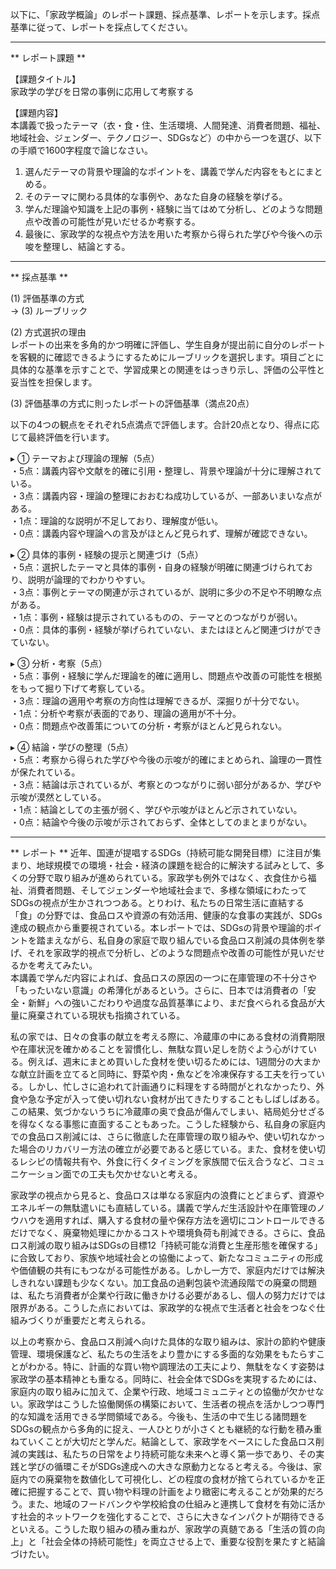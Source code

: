 以下に、「家政学概論」のレポート課題、採点基準、レポートを示します。採点基準に従って、レポートを採点してください。

---------------------------------------
** レポート課題 **

【課題タイトル】  
家政学の学びを日常の事例に応用して考察する

【課題内容】  
本講義で扱ったテーマ（衣・食・住、生活環境、人間発達、消費者問題、福祉、地域社会、ジェンダー、テクノロジー、SDGsなど）の中から一つを選び、以下の手順で1600字程度で論じなさい。  
1. 選んだテーマの背景や理論的なポイントを、講義で学んだ内容をもとにまとめる。  
2. そのテーマに関わる具体的な事例や、あなた自身の経験を挙げる。  
3. 学んだ理論や知識を上記の事例・経験に当てはめて分析し、どのような問題点や改善の可能性が見いだせるか考察する。  
4. 最後に、家政学的な視点や方法を用いた考察から得られた学びや今後への示唆を整理し、結論とする。  

---------------------------------------
** 採点基準 **

(1) 評価基準の方式  
→ (3) ルーブリック

(2) 方式選択の理由  
レポートの出来を多角的かつ明確に評価し、学生自身が提出前に自分のレポートを客観的に確認できるようにするためにルーブリックを選択します。項目ごとに具体的な基準を示すことで、学習成果との関連をはっきり示し、評価の公平性と妥当性を担保します。

(3) 評価基準の方式に則ったレポートの評価基準（満点20点）  

以下の4つの観点をそれぞれ5点満点で評価します。合計20点となり、得点に応じて最終評価を行います。

▸ ① テーマおよび理論の理解（5点）  
・5点：講義内容や文献を的確に引用・整理し、背景や理論が十分に理解されている。  
・3点：講義内容・理論の整理におおむね成功しているが、一部あいまいな点がある。  
・1点：理論的な説明が不足しており、理解度が低い。  
・0点：講義内容や理論への言及がほとんど見られず、理解が確認できない。

▸ ② 具体的事例・経験の提示と関連づけ（5点）  
・5点：選択したテーマと具体的事例・自身の経験が明確に関連づけられており、説明が論理的でわかりやすい。  
・3点：事例とテーマの関連が示されているが、説明に多少の不足や不明瞭な点がある。  
・1点：事例・経験は提示されているものの、テーマとのつながりが弱い。  
・0点：具体的事例・経験が挙げられていない、またはほとんど関連づけができていない。

▸ ③ 分析・考察（5点）  
・5点：事例・経験に学んだ理論を的確に適用し、問題点や改善の可能性を根拠をもって掘り下げて考察している。  
・3点：理論の適用や考察の方向性は理解できるが、深掘りが十分でない。  
・1点：分析や考察が表面的であり、理論の適用が不十分。  
・0点：問題点や改善策についての分析・考察がほとんど見られない。

▸ ④ 結論・学びの整理（5点）  
・5点：考察から得られた学びや今後の示唆が的確にまとめられ、論理の一貫性が保たれている。  
・3点：結論は示されているが、考察とのつながりに弱い部分があるか、学びや示唆が漠然としている。  
・1点：結論としての主張が弱く、学びや示唆がほとんど示されていない。  
・0点：結論や今後の示唆が示されておらず、全体としてのまとまりがない。

---------------------------------------
** レポート **
近年、国連が提唱するSDGs（持続可能な開発目標）に注目が集まり、地球規模での環境・社会・経済の課題を総合的に解決する試みとして、多くの分野で取り組みが進められている。家政学も例外ではなく、衣食住から福祉、消費者問題、そしてジェンダーや地域社会まで、多様な領域にわたってSDGsの視点が生かされつつある。とりわけ、私たちの日常生活に直結する「食」の分野では、食品ロスや資源の有効活用、健康的な食事の実践が、SDGs達成の観点から重要視されている。本レポートでは、SDGsの背景や理論的ポイントを踏まえながら、私自身の家庭で取り組んでいる食品ロス削減の具体例を挙げ、それを家政学的視点で分析し、どのような問題点や改善の可能性が見いだせるかを考えてみたい。  
本講義で学んだ内容によれば、食品ロスの原因の一つに在庫管理の不十分さや「もったいない意識」の希薄化があるという。さらに、日本では消費者の「安全・新鮮」への強いこだわりや過度な品質基準により、まだ食べられる食品が大量に廃棄されている現状も指摘されている。

私の家では、日々の食事の献立を考える際に、冷蔵庫の中にある食材の消費期限や在庫状況を確かめることを習慣化し、無駄な買い足しを防ぐよう心がけている。例えば、週末にまとめ買いした食材を使い切るためには、1週間分の大まかな献立計画を立てると同時に、野菜や肉・魚などを冷凍保存する工夫を行っている。しかし、忙しさに追われて計画通りに料理をする時間がとれなかったり、外食や急な予定が入って使い切れない食材が出てきたりすることもしばしばある。この結果、気づかないうちに冷蔵庫の奥で食品が傷んでしまい、結局処分せざるを得なくなる事態に直面することもあった。こうした経験から、私自身の家庭内での食品ロス削減には、さらに徹底した在庫管理の取り組みや、使い切れなかった場合のリカバリー方法の確立が必要であると感じている。また、食材を使い切るレシピの情報共有や、外食に行くタイミングを家族間で伝え合うなど、コミュニケーション面での工夫も欠かせないと考える。

家政学の視点から見ると、食品ロスは単なる家庭内の浪費にとどまらず、資源やエネルギーの無駄遣いにも直結している。講義で学んだ生活設計や在庫管理のノウハウを適用すれば、購入する食材の量や保存方法を適切にコントロールできるだけでなく、廃棄物処理にかかるコストや環境負荷も削減できる。さらに、食品ロス削減の取り組みはSDGsの目標12「持続可能な消費と生産形態を確保する」に合致しており、家族や地域社会との協働によって、新たなコミュニティの形成や価値観の共有にもつながる可能性がある。しかし一方で、家庭内だけでは解決しきれない課題も少なくない。加工食品の過剰包装や流通段階での廃棄の問題は、私たち消費者が企業や行政に働きかける必要があるし、個人の努力だけでは限界がある。こうした点においては、家政学的な視点で生活者と社会をつなぐ仕組みづくりが重要だと考えられる。

以上の考察から、食品ロス削減へ向けた具体的な取り組みは、家計の節約や健康管理、環境保護など、私たちの生活をより豊かにする多面的な効果をもたらすことがわかる。特に、計画的な買い物や調理法の工夫により、無駄をなくす姿勢は家政学の基本精神とも重なる。同時に、社会全体でSDGsを実現するためには、家庭内の取り組みに加えて、企業や行政、地域コミュニティとの協働が欠かせない。家政学はこうした協働関係の構築において、生活者の視点を活かしつつ専門的な知識を活用できる学問領域である。今後も、生活の中で生じる諸問題をSDGsの観点から多角的に捉え、一人ひとりが小さくとも継続的な行動を積み重ねていくことが大切だと学んだ。結論として、家政学をベースにした食品ロス削減の実践は、私たちの日常をより持続可能な未来へと導く第一歩であり、その実践と学びの循環こそがSDGs達成への大きな原動力となると考える。今後は、家庭内での廃棄物を数値化して可視化し、どの程度の食材が捨てられているかを正確に把握することで、買い物や料理の計画をより緻密に考えることが効果的だろう。また、地域のフードバンクや学校給食の仕組みと連携して食材を有効に活かす社会的ネットワークを強化することで、さらに大きなインパクトが期待できるといえる。こうした取り組みの積み重ねが、家政学の真髄である「生活の質の向上」と「社会全体の持続可能性」を両立させる上で、重要な役割を果たすと結論づけたい。

